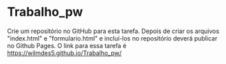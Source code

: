 # Trabalho_pw
Crie um repositório no GitHub para esta tarefa. Depois de criar os arquivos "index.html" e "formulario.html" e incluí-los no repositório deverá publicar no Github Pages.
O link para essa tarefa é  https://wilmdes5.github.io/Trabalho_pw/
